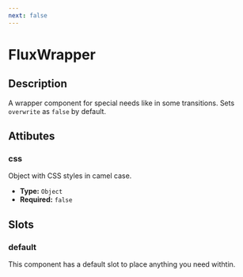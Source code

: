 ```yaml
---
next: false
---
```


# FluxWrapper

## Description

A wrapper component for special needs like in some transitions. Sets `overwrite` as `false` by default.

## Attibutes

### css

Object with CSS styles in camel case.

- **Type:** `Object`
- **Required:** `false`

## Slots

### default

This component has a default slot to place anything you need withtin.
